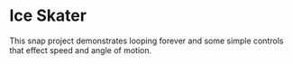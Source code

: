 # Ice Skater

This snap project demonstrates looping forever and some simple controls that effect speed and angle of motion.
